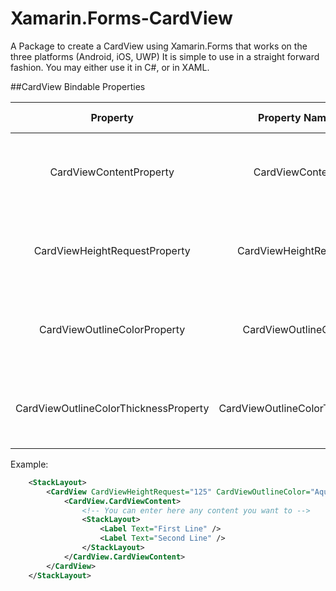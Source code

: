 # Xamarin.Forms-CardView
A Package to create a CardView using Xamarin.Forms that works on the three platforms (Android, iOS, UWP)
It is simple to use in a straight forward fashion.
You may either use it in C#, or in XAML.

##CardView Bindable Properties

| Property                              | Property Name                 | Property Type   | Usage |
| :-------------:                       | :-------------:               | :-------------: | :-------------: |
| CardViewContentProperty               | CardViewContent               | View            | Used to add any desired content inside the CardView |
| CardViewHeightRequestProperty         | CardViewHeightRequest         | double          | Used to give a desired height for the CardView |
| CardViewOutlineColorProperty          | CardViewOutlineColor          | Color           | Used to give the CardView an outline Color |
| CardViewOutlineColorThicknessProperty | CardViewOutlineColorThickness | Thickness       | Used to give the outline Color a desired thickness |

Example:  
```xml
    <StackLayout>
        <CardView CardViewHeightRequest="125" CardViewOutlineColor="Aqua" CardViewOutlineColorThickness="5">
            <CardView.CardViewContent>
                <!-- You can enter here any content you want to -->
                <StackLayout>
                    <Label Text="First Line" />
                    <Label Text="Second Line" />
                </StackLayout>
            </CardView.CardViewContent>
        </CardView>
    </StackLayout>
```
